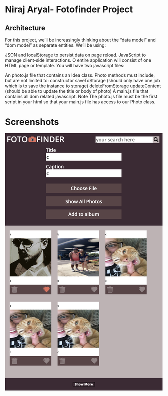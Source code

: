 # Niraj Aryal- Fotofinder Project

## Architecture
For this project, we’ll be increasingly thinking about the “data model” and “dom model” as separate entities. We’ll be using:

JSON and localStorage to persist data on page reload.
JavaScript to manage client-side interactions.
O entire application will consist of one HTML page or template. You will have two javascript files:

An photo.js file that contains an Idea class.
Photo methods must include, but are not limited to:
constructor
saveToStorage (should only have one job which is to save the instance to storage)
deleteFromStorage
updateContent (should be able to update the title or body of photo)
A main.js file that contains all dom related javascript.
Note The photo.js file must be the first script in your html so that your main.js file has access to our Photo class.

# Screenshots

![Screenshot](images/localhost_8000_.png)
